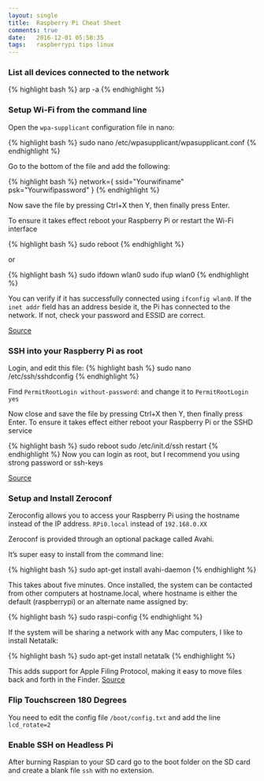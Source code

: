 ```yaml
---
layout: single
title: 	Raspberry Pi Cheat Sheet
comments: true
date: 	2016-12-01 05:58:35
tags:	raspberrypi tips linux
---
```


### List all devices connected to the network

{% highlight bash %}
arp -a
{% endhighlight %} 

### Setup Wi-Fi from the command line

Open the `wpa-supplicant` configuration file in nano:

{% highlight bash %}
sudo nano /etc/wpasupplicant/wpasupplicant.conf
{% endhighlight %} 

Go to the bottom of the file and add the following:

{% highlight bash %}
network={
    ssid="Yourwifiname"
    psk="Yourwifipassword"
}
{% endhighlight %} 

Now save the file by pressing Ctrl+X then Y, then finally press Enter.

To ensure it takes effect reboot your Raspberry Pi or restart the Wi-Fi interface

{% highlight bash %}
sudo reboot
{% endhighlight %} 

or 

{% highlight bash %}
sudo ifdown wlan0
sudo ifup wlan0
{% endhighlight %} 

You can verify if it has successfully connected using `ifconfig wlan0`. If the `inet addr` field has an address beside it, the Pi has connected to the network. If not, check your password and ESSID are correct.

[Source](https://www.raspberrypi.org/documentation/configuration/wireless/wireless-cli.md)

### SSH into your Raspberry Pi as root

Login, and edit this file:
{% highlight bash %}
sudo nano /etc/ssh/sshdconfig
{% endhighlight %} 

Find `PermitRootLogin without-password`: and change it to `PermitRootLogin yes`

Now close and save the file by pressing Ctrl+X then Y, then finally press Enter.
To ensure it takes effect either reboot your Raspberry Pi or the SSHD service

{% highlight bash %}
sudo reboot
sudo /etc/init.d/ssh restart {% endhighlight %} 
Now you can login as root, but I recommend you using strong password or ssh-keys

[Source](http://raspberrypi.stackexchange.com/questions/48056/login-as-root-not-possible)

### Setup and Install Zeroconf

Zeroconfig allows you to access your Raspberry Pi using the hostname instead of the IP address.
`RPi0.local` instead of `192.168.0.XX`

Zeroconf is provided through an optional package called Avahi.

It’s super easy to install from the command line:

{% highlight bash %}
sudo apt-get install avahi-daemon
{% endhighlight %} 

This takes about five minutes. Once installed, the system can be contacted from other computers at hostname.local, where hostname is either the default (raspberrypi) or an alternate name assigned by:

{% highlight bash %}
sudo raspi-config
{% endhighlight %}

If the system will be sharing a network with any Mac computers, I like to install Netatalk:

{% highlight bash %}
sudo apt-get install netatalk
{% endhighlight %} 

This adds support for Apple Filing Protocol, making it easy to move files back and forth in the Finder.
[Source](https://learn.adafruit.com/bonjour-zeroconf-networking-for-windows-and-linux/overview)


### Flip Touchscreen 180 Degrees

You need to edit the config file `/boot/config.txt` and add the line `lcd_rotate=2`


### Enable SSH on Headless Pi

After burning Raspian to your SD card go to the boot folder on the SD card and create a blank file `ssh` with no extension. 




